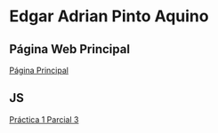 # Edgar Adrian Pinto Aquino
## Página Web Principal
[Página Principal]()

## JS
[Práctica 1 Parcial 3](https://github.com/EdgarPinto38/Practicas_Parcial3_DesarrolloWeb/blob/main/JS/Practica1-Parcial3.js)
